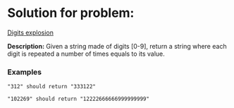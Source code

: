 # Solution for problem:

[Digits explosion](https://www.codewars.com/kata/585b1fafe08bae9988000314)

**Description:**
Given a string made of digits [0-9], return a string where each digit is repeated a number of times equals to its value.

### Examples

```plaintext
"312" should return "333122"
```

```plaintext
"102269" should return "12222666666999999999"
```
